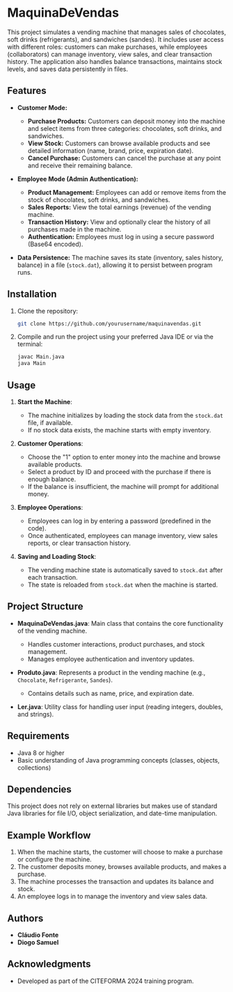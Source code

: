 # MaquinaDeVendas

This project simulates a vending machine that manages sales of chocolates, soft drinks (refrigerants), and sandwiches (sandes). It includes user access with different roles: customers can make purchases, while employees (collaborators) can manage inventory, view sales, and clear transaction history. The application also handles balance transactions, maintains stock levels, and saves data persistently in files.

## Features

- **Customer Mode:**
  - **Purchase Products:** Customers can deposit money into the machine and select items from three categories: chocolates, soft drinks, and sandwiches.
  - **View Stock:** Customers can browse available products and see detailed information (name, brand, price, expiration date).
  - **Cancel Purchase:** Customers can cancel the purchase at any point and receive their remaining balance.

- **Employee Mode (Admin Authentication):**
  - **Product Management:** Employees can add or remove items from the stock of chocolates, soft drinks, and sandwiches.
  - **Sales Reports:** View the total earnings (revenue) of the vending machine.
  - **Transaction History:** View and optionally clear the history of all purchases made in the machine.
  - **Authentication:** Employees must log in using a secure password (Base64 encoded).

- **Data Persistence:** The machine saves its state (inventory, sales history, balance) in a file (`stock.dat`), allowing it to persist between program runs.

## Installation

1. Clone the repository:
    ```bash
    git clone https://github.com/yourusername/maquinavendas.git
    ```
2. Compile and run the project using your preferred Java IDE or via the terminal:
    ```bash
    javac Main.java
    java Main
    ```

## Usage

1. **Start the Machine**: 
   - The machine initializes by loading the stock data from the `stock.dat` file, if available.
   - If no stock data exists, the machine starts with empty inventory.

2. **Customer Operations**:
   - Choose the "1" option to enter money into the machine and browse available products.
   - Select a product by ID and proceed with the purchase if there is enough balance.
   - If the balance is insufficient, the machine will prompt for additional money.

3. **Employee Operations**:
   - Employees can log in by entering a password (predefined in the code).
   - Once authenticated, employees can manage inventory, view sales reports, or clear transaction history.

4. **Saving and Loading Stock**:
   - The vending machine state is automatically saved to `stock.dat` after each transaction.
   - The state is reloaded from `stock.dat` when the machine is started.

## Project Structure

- **MaquinaDeVendas.java**: Main class that contains the core functionality of the vending machine.
  - Handles customer interactions, product purchases, and stock management.
  - Manages employee authentication and inventory updates.
  
- **Produto.java**: Represents a product in the vending machine (e.g., `Chocolate`, `Refrigerante`, `Sandes`).
  - Contains details such as name, price, and expiration date.

- **Ler.java**: Utility class for handling user input (reading integers, doubles, and strings).

## Requirements

- Java 8 or higher
- Basic understanding of Java programming concepts (classes, objects, collections)

## Dependencies

This project does not rely on external libraries but makes use of standard Java libraries for file I/O, object serialization, and date-time manipulation.

## Example Workflow

1. When the machine starts, the customer will choose to make a purchase or configure the machine.
2. The customer deposits money, browses available products, and makes a purchase.
3. The machine processes the transaction and updates its balance and stock.
4. An employee logs in to manage the inventory and view sales data.

## Authors

- **Cláudio Fonte**
- **Diogo Samuel**

## Acknowledgments

- Developed as part of the CITEFORMA 2024 training program.
